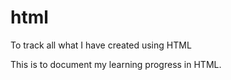 # html

To track all what I have created using HTML

This is to document my learning progress in HTML.
